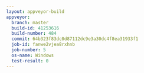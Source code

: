 ```yaml
---
layout: appveyor-build
appveyor:
  branch: master
  build-id: 41253616
  build-number: 484
  commit: 64b323f83dc0d87112dc9e3a30dc4f8ea31933f1
  job-id: fanwe2vjea8rxhnb
  job-number: 5
  os-name: Windows
  test-result: 0
---
```

